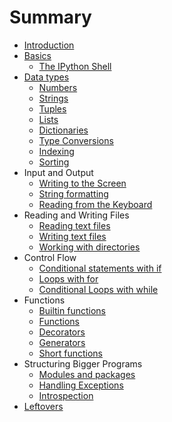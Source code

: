 # Summary

* [Introduction](README.md)
* [Basics](basics.md)
  * [The IPython Shell](ipython_shell.md)
* [Data types](data_types_in_python.md)
  * [Numbers](numbers.md)
  * [Strings](strings.md)
  * [Tuples](tuples.md)
  * [Lists](lists.md)
  * [Dictionaries](dictionaries.md)
  * [Type Conversions](type_conversions.md)
  * [Indexing](indexing.md)
  * [Sorting](sorting.md)
* Input and Output
  * [Writing to the Screen](print.md)
  * [String formatting](string_formatting.md)
  * [Reading from the Keyboard](input.md)
* Reading and Writing Files
  * [Reading text files](reading_files.md)
  * [Writing text files](writing_files.md)
  * [Working with directories](os.md)
* Control Flow
  * [Conditional statements with if](if.md)
  * [Loops with for](for_loops.md)
  * [Conditional Loops with while](while.md)
* Functions
  * [Builtin functions](builtin_functions.md)
  * [Functions](functions.md)
  * [Decorators](decorators.md)
  * [Generators](generators.md)
  * [Short functions](lambda.md)
* Structuring Bigger Programs
  * [Modules and packages](modules.md)
  * [Handling Exceptions](exceptions.md)
  * [Introspection](introspection.md)
* [Leftovers](leftovers.md)
